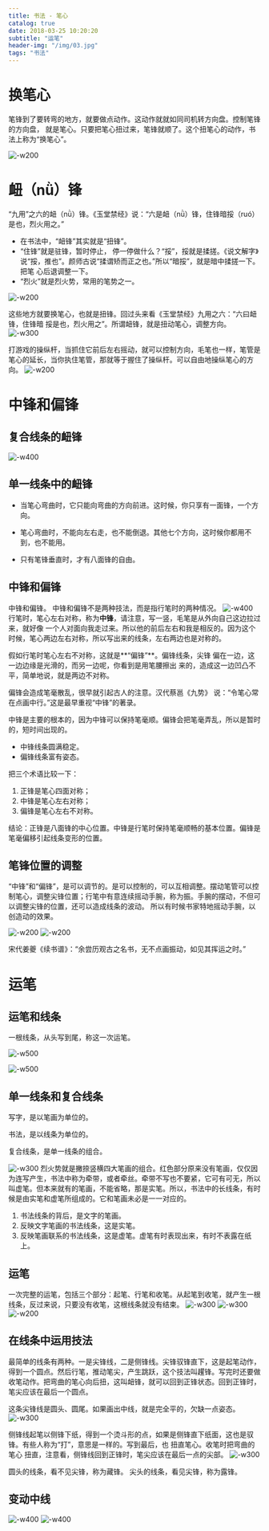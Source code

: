 ```yaml
---
title: 书法 - 笔心
catalog: true
date: 2018-03-25 10:20:20
subtitle: "运笔"
header-img: "/img/03.jpg"
tags: "书法"
---
```



# 换笔心

笔锋到了要转弯的地方，就要做点动作。这动作就就如同司机转方向盘。控制笔锋的方向盘， 就是笔心。只要把笔心扭过来，笔锋就顺了。这个扭笔心的动作，书法上称为“换笔心”。

![-w200](https://bj.bcebos.com/v1/allonli/markdown/2018-03-24-15219054852443.jpg)

# 衄（nǜ）锋
“九用”之六的衄（nǜ）锋。《玉堂禁经》说：“六是衄（nǜ）锋，住锋暗挼（ruó）是也，烈火用之。” 

* 在书法中，“衄锋”其实就是“扭锋”。
* “住锋”就是驻锋，暂时停止， 停一停做什么？“挼”，挼就是揉搓。《说文解字》说“挼，推也”。颜师古说“揉谓矫而正之也。”所以“暗挼”，就是暗中揉搓一下。把笔 心后退调整一下。
* “烈火”就是烈火势，常用的笔势之一。

![-w200](https://bj.bcebos.com/v1/allonli/markdown/2018-03-24-15219060873020.jpg)

这些地方就要换笔心，也就是扭锋。回过头来看《玉堂禁经》九用之六：“六曰衄锋，住锋暗 挼是也，烈火用之”。所谓衄锋，就是扭动笔心，调整方向。
![-w300](https://bj.bcebos.com/v1/allonli/markdown/2018-03-24-15219061305930.jpg)

打游戏的操纵杆，当抓住它前后左右摇动，就可以控制方向，毛笔也一样，笔管是笔心的延长，当你执住笔管，那就等于握住了操纵杆。可以自由地操纵笔心的方向。
![-w200](https://bj.bcebos.com/v1/allonli/markdown/2018-03-24-15219063869545.jpg)


# 中锋和偏锋
## 复合线条的衄锋
![-w400](https://bj.bcebos.com/v1/allonli/markdown/2018-03-25-15219415089476.jpg)

## 单一线条中的衄锋

* 当笔心弯曲时，它只能向弯曲的方向前进。这时候，你只享有一面锋，一个方向。

* 笔心弯曲时，不能向左右走，也不能倒退。其他七个方向，这时候你都用不到，也不能用。

* 只有笔锋垂直时，才有八面锋的自由。

## 中锋和偏锋
中锋和偏锋。 中锋和偏锋不是两种技法，而是指行笔时的两种情况。
![-w400](https://bj.bcebos.com/v1/allonli/markdown/2018-03-25-15219418719154.jpg)
行笔时，笔心左右对称，称为**中锋**，请注意，写一竖，毛笔是从外向自己这边拉过来，就好像 一个人对面向我走过来。所以他的前后左右和我是相反的。因为这个 时候，笔心两边左右对称，所以写出来的线条，左右两边也是对称的。

假如行笔时笔心左右不对称，这就是**“偏锋”**。偏锋线条，尖锋 偏在一边，这一边边缘是光滑的，而另一边呢，你看到是用笔腰擦出 来的，造成这一边凹凸不平，简单地说，就是两边不对称。

偏锋会造成笔毫散乱，很早就引起古人的注意。汉代蔡邕《九势》 说：“令笔心常在点画中行。”这是最早重视“中锋”的著录。

中锋是主要的根本的，因为中锋可以保持笔毫顺。偏锋会把笔毫弄乱，所以是暂时的，短时间出现的。

* 中锋线条圆满稳定。
* 偏锋线条富有姿态。


把三个术语比较一下： 

1. 正锋是笔心四面对称； 
2. 中锋是笔心左右对称； 
3. 偏锋是笔心左右不对称。

结论：正锋是八面锋的中心位置。中锋是行笔时保持笔毫顺畅的基本位置。偏锋是笔毫偏移引起线条变形的位置。

## 笔锋位置的调整
“中锋”和“偏锋”，是可以调节的。是可以控制的，可以互相调整。摆动笔管可以控制笔心，调整尖锋位置；行笔中有意连续摇动手腕，称为振。手腕的摆动，不但可以调整尖锋的位置，还可以造成线条的波动。 所以有时候书家特地摇动手腕，以创造动的效果。

![-w200](https://bj.bcebos.com/v1/allonli/markdown/2018-03-25-15219422572974.jpg)   ![-w200](https://bj.bcebos.com/v1/allonli/markdown/2018-03-25-15219422688392.jpg)

宋代姜夔《续书谱》：“余尝历观古之名书，无不点画振动，如见其挥运之时。”

# 运笔
## 运笔和线条
一根线条，从头写到尾，称这一次运笔。

![-w500](https://bj.bcebos.com/v1/allonli/markdown/2018-03-25-15219424632337.jpg)

![-w500](https://bj.bcebos.com/v1/allonli/markdown/2018-03-25-15219430661648.jpg)

## 单一线条和复合线条

写字，是以笔画为单位的。

书法，是以线条为单位的。

复合线条，是单一线条的组合。

![-w300](https://bj.bcebos.com/v1/allonli/markdown/2018-03-25-15219432411179.jpg)
烈火势就是撇捺竖横四大笔画的组合。红色部分原来没有笔画，仅仅因为连写产生，书法中称为牵带，或者牵丝。牵带不写也不要紧，它可有可无，所以叫虚笔。但本来就有的笔画，不能省略，那是实笔。所以，书法中的长线条，有时候是由实笔和虚笔所组成的。它和笔画未必是一一对应的。

1. 书法线条的背后，是文字的笔画。
2. 反映文字笔画的书法线条，这是实笔。
3. 反映笔画联系的书法线条，这是虚笔。虚笔有时表现出来，有时不表露在纸上。

## 运笔
一次完整的运笔，包括三个部分：起笔、行笔和收笔。从起笔到收笔，就产生一根线条，反过来说，只要没有收笔，这根线条就没有结束。
![-w300](https://bj.bcebos.com/v1/allonli/markdown/2018-03-25-15219434818934.jpg)
![-w300](https://bj.bcebos.com/v1/allonli/markdown/2018-03-25-15219434952534.jpg)
![-w200](https://bj.bcebos.com/v1/allonli/markdown/2018-03-25-15219435117820.jpg)


## 在线条中运用技法
最简单的线条有两种。一是尖锋线，二是侧锋线。尖锋驭锋直下，这是起笔动作，得到一个圆点。然后行笔，推动笔尖，产生跳跃，这个技法叫趯锋。写完时还要做收笔动作。把弯曲的笔心向后扭，这叫衄锋，就可以回到正锋状态。回到正锋时，笔尖应该在最后一个圆点。

这条尖锋线是圆头、圆尾。如果画出中线，就是完全平的，欠缺一点姿态。
![-w300](https://bj.bcebos.com/v1/allonli/markdown/2018-03-25-15219437965704.jpg)

侧锋线起笔以侧锋下纸，得到一个烫斗形的点，如果是侧锋直下纸面，这也是驭锋。有些人称为“打”，意思是一样的。写到最后，也 扭直笔心。收笔时把弯曲的笔心 扭直，注意看，侧锋线回到正锋时，笔尖应该在最后一点的尖部。
![-w300](https://bj.bcebos.com/v1/allonli/markdown/2018-03-25-15219439435292.jpg)

圆头的线条，看不见尖锋，称为藏锋。 尖头的线条，看见尖锋，称为露锋。

## 变动中线
![-w400](https://bj.bcebos.com/v1/allonli/markdown/2018-03-25-15219441172943.jpg)
![-w400](https://bj.bcebos.com/v1/allonli/markdown/2018-03-25-15219441315688.jpg)



